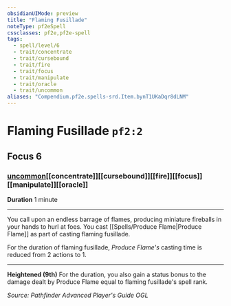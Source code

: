 ```yaml
---
obsidianUIMode: preview
title: "Flaming Fusillade"
noteType: pf2eSpell
cssclasses: pf2e,pf2e-spell
tags:
  - spell/level/6
  - trait/concentrate
  - trait/cursebound
  - trait/fire
  - trait/focus
  - trait/manipulate
  - trait/oracle
  - trait/uncommon
aliases: "Compendium.pf2e.spells-srd.Item.bynT1UKaDqr8dLNM" 
---
```

# Flaming Fusillade  `pf2:2`  
## Focus 6
### [uncommon](uncommon "Uncommon Rarity Trait")[[concentrate]][[cursebound]][[fire]][[focus]][[manipulate]][[oracle]]

**Duration** 1 minute
* * * 
You call upon an endless barrage of flames, producing miniature fireballs in your hands to hurl at foes. You cast [[Spells/Produce Flame|Produce Flame]] as part of casting flaming fusillade.

For the duration of flaming fusillade, _Produce Flame's_ casting time is reduced from 2 actions to 1.

* * *

**Heightened (9th)** For the duration, you also gain a status bonus to the damage dealt by Produce Flame equal to flaming fusillade's spell rank.

*Source: Pathfinder Advanced Player's Guide*
*OGL*